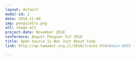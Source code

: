 ```yaml
---
layout: default
modal-id: 2
date: 2018-11-09
img: penguintlv.png
alt: image-alt
project-date: November 2018
conference: August Penguin TLV 2018
title: Open Source Is Not Just About Code
link: http://ap.hamakor.org.il/2018/tracks.html#main-0955

---
```

